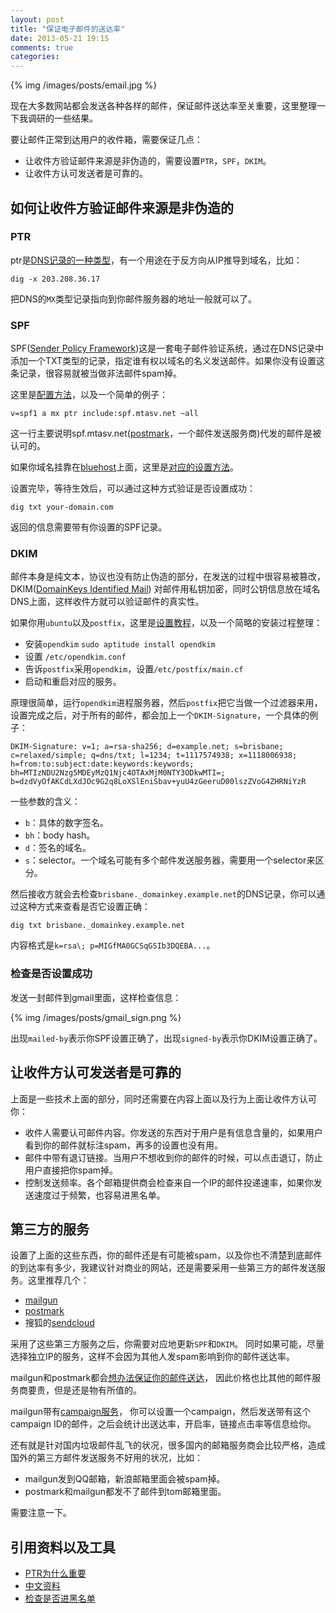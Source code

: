 ```yaml
---
layout: post
title: "保证电子邮件的送达率"
date: 2013-05-21 19:15
comments: true
categories: 
---
```


{% img /images/posts/email.jpg %}

现在大多数网站都会发送各种各样的邮件，保证邮件送达率至关重要，这里整理一下我调研的一些结果。

要让邮件正常到达用户的收件箱，需要保证几点：

- 让收件方验证邮件来源是非伪造的，需要设置`PTR`，`SPF`，`DKIM`。
- 让收件方认可发送者是可靠的。

## 如何让收件方验证邮件来源是非伪造的

### PTR

ptr是[DNS记录的一种类型](http://en.wikipedia.org/wiki/List_of_DNS_record_types)，有一个用途在于反方向从IP推导到域名，比如：

    dig -x 203.208.36.17

把DNS的`MX`类型记录指向到你邮件服务器的地址一般就可以了。

### SPF

SPF([Sender Policy Framework](http://en.wikipedia.org/wiki/Sender_Policy_Framework))这是一套电子邮件验证系统，通过在DNS记录中添加一个TXT类型的记录，指定谁有权以域名的名义发送邮件。如果你没有设置这条记录，很容易就被当做非法邮件spam掉。

这里是[配置方法](http://www.zytrax.com/books/dns/ch9/spf.html)，以及一个简单的例子：

    v=spf1 a mx ptr include:spf.mtasv.net ~all
    
这一行主要说明spf.mtasv.net([postmark](https://postmarkapp.com/)，一个邮件发送服务商)代发的邮件是被认可的。

如果你域名挂靠在[bluehost](http://bluehost.com)上面，这里是[对应的设置方法](http://www.mail-tester.com/spf/bluehost#create-spf-record)。

设置完毕，等待生效后，可以通过这种方式验证是否设置成功：

    dig txt your-domain.com
    
返回的信息需要带有你设置的SPF记录。

### DKIM

邮件本身是纯文本，协议也没有防止伪造的部分，在发送的过程中很容易被篡改，
DKIM([DomainKeys Identified Mail](http://en.wikipedia.org/wiki/DomainKeys_Identified_Mail))
对邮件用私钥加密，同时公钥信息放在域名DNS上面，这样收件方就可以验证邮件的真实性。

如果你用`ubuntu`以及`postfix`，这里是[设置教程](https://help.ubuntu.com/community/Postfix/DKIM)，以及一个简略的安装过程整理：

- 安装`opendkim` `sudo aptitude install opendkim`
- 设置 `/etc/opendkim.conf`
- 告诉`postfix`采用`opendkim`，设置`/etc/postfix/main.cf`
- 启动和重启对应的服务。

原理很简单，运行`opendkim`进程服务器，然后`postfix`把它当做一个过滤器来用，设置完成之后，对于所有的邮件，都会加上一个`DKIM-Signature`，一个具体的例子：

    DKIM-Signature: v=1; a=rsa-sha256; d=example.net; s=brisbane;
    c=relaxed/simple; q=dns/txt; l=1234; t=1117574938; x=1118006938;
    h=from:to:subject:date:keywords:keywords;
    bh=MTIzNDU2Nzg5MDEyMzQ1Njc4OTAxMjM0NTY3ODkwMTI=;
    b=dzdVyOfAKCdLXdJOc9G2q8LoXSlEniSbav+yuU4zGeeruD00lszZVoG4ZHRNiYzR

一些参数的含义：

- `b`：具体的数字签名。
- `bh`：body hash。
- `d`：签名的域名。
- `s`：selector。一个域名可能有多个邮件发送服务器，需要用一个selector来区分。

然后接收方就会去检查`brisbane._domainkey.example.net`的DNS记录，你可以通过这种方式来查看是否它设置正确：

    dig txt brisbane._domainkey.example.net
    
内容格式是`k=rsa\; p=MIGfMA0GCSqGSIb3DQEBA...`。

### 检查是否设置成功

发送一封邮件到gmail里面，这样检查信息：

{% img /images/posts/gmail_sign.png %}

出现`mailed-by`表示你SPF设置正确了，出现`signed-by`表示你DKIM设置正确了。

## 让收件方认可发送者是可靠的

上面是一些技术上面的部分，同时还需要在内容上面以及行为上面让收件方认可你：

- 收件人需要认可邮件内容。你发送的东西对于用户是有信息含量的，如果用户看到你的邮件就标注spam，再多的设置也没有用。
- 邮件中带有退订链接。当用户不想收到你的邮件的时候，可以点击退订，防止用户直接把你spam掉。
- 控制发送频率。各个邮箱提供商会检查来自一个IP的邮件投递速率，如果你发送速度过于频繁，也容易进黑名单。

## 第三方的服务

设置了上面的这些东西，你的邮件还是有可能被spam，以及你也不清楚到底邮件的到达率有多少，我建议针对商业的网站，还是需要采用一些第三方的邮件发送服务。这里推荐几个：

- [mailgun](http://www.mailgun.com/)
- [postmark](postmarkapp.com)
- 搜狐的[sendcloud](http://sendcloud.sohu.com/)

采用了这些第三方服务之后，你需要对应地更新`SPF`和`DKIM`。
同时如果可能，尽量选择独立IP的服务，这样不会因为其他人发spam影响到你的邮件送达率。

mailgun和postmark都会[想办法保证你的邮件送达](http://www.quora.com/Why-are-Mailgun-and-Postmark-so-much-more-expensive-than-Sendgrid-and-AWS-SES)，
因此价格也比其他的邮件服务商要贵，但是还是物有所值的。

mailgun带有[campaign服务](http://documentation.mailgun.com/api-campaigns.html)，
你可以设置一个campaign，然后发送带有这个campaign ID的邮件，之后会统计出送达率，开启率，链接点击率等信息给你。

还有就是针对国内垃圾邮件乱飞的状况，很多国内的邮箱服务商会比较严格，造成国外的第三方邮件发送服务不好用的状况，比如：

- mailgun发到QQ邮箱，新浪邮箱里面会被spam掉。
- postmark和mailgun都发不了邮件到tom邮箱里面。

需要注意一下。

## 引用资料以及工具

- [PTR为什么重要](http://aplawrence.com/Blog/B961.html)
- [中文资料](https://idndx.com/2012/04/07/how-to-increase-your-email-delivery-rate/)
- [检查是否进黑名单](http://mxtoolbox.com/SuperTool.aspx?action=blacklist)